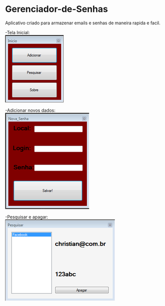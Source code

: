 # Gerenciador-de-Senhas
Aplicativo criado para armazenar emails e senhas de maneira rapida e facil.


-Tela Inicial:<br>
![telainicial](https://github.com/Christian-Samuel/Gerenciador-de-Senhas/blob/master/imgs/inicio.PNG?raw=true)

-Adicionar novos dados:<br>
![AddDados](https://github.com/Christian-Samuel/Gerenciador-de-Senhas/blob/master/imgs/Adicionar%20novo%20dado.PNG?raw=true)

-Pesquisar e apagar:<br>
![AddDados](https://github.com/Christian-Samuel/Gerenciador-de-Senhas/blob/master/imgs/pesquisa.PNG?raw=true)

